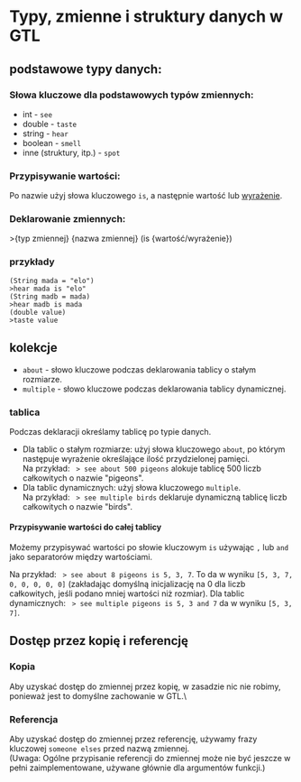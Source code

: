 # Typy, zmienne i struktury danych w GTL

## podstawowe typy danych:

### Słowa kluczowe dla podstawowych typów zmiennych:
- int       - `see`
- double    - `taste`
- string    - `hear`
- boolean   - `smell`
- inne (struktury, itp.) - `spot`

### Przypisywanie wartości:
Po nazwie użyj słowa kluczowego `is`, a następnie wartość lub [wyrażenie](expressions_and_math.md).

### Deklarowanie zmiennych:
\>{typ zmiennej} {nazwa zmiennej} (is {wartość/wyrażenie})

### przykłady
```GTL
(String mada = "elo")
>hear mada is "elo"
(String madb = mada)
>hear madb is mada
(double value)
>taste value
```

## kolekcje
- `about` - słowo kluczowe podczas deklarowania tablicy o stałym rozmiarze.
- `multiple` - słowo kluczowe podczas deklarowania tablicy dynamicznej.

### tablica
Podczas deklaracji określamy tablicę po typie danych.
- Dla tablic o stałym rozmiarze: użyj słowa kluczowego `about`, po którym następuje wyrażenie określające ilość przydzielonej pamięci.\
  Na przykład: ` > see about 500 pigeons` alokuje tablicę 500 liczb całkowitych o nazwie "pigeons".
- Dla tablic dynamicznych: użyj słowa kluczowego `multiple`.\
  Na przykład: ` > see multiple birds` deklaruje dynamiczną tablicę liczb całkowitych o nazwie "birds".

#### Przypisywanie wartości do całej tablicy
Możemy przypisywać wartości po słowie kluczowym `is` używając `,` lub `and` jako separatorów między wartościami.

Na przykład: ` > see about 8 pigeons is 5, 3, 7`. To da w wyniku `[5, 3, 7, 0, 0, 0, 0, 0]` (zakładając domyślną inicjalizację na 0 dla liczb całkowitych, jeśli podano mniej wartości niż rozmiar).
Dla tablic dynamicznych: ` > see multiple pigeons is 5, 3 and 7` da w wyniku `[5, 3, 7]`.

## Dostęp przez kopię i referencję

### Kopia
Aby uzyskać dostęp do zmiennej przez kopię, w zasadzie nic nie robimy, ponieważ jest to domyślne zachowanie w GTL.\

### Referencja
Aby uzyskać dostęp do zmiennej przez referencję, używamy frazy kluczowej `someone elses` przed nazwą zmiennej.\
(Uwaga: Ogólne przypisanie referencji do zmiennej może nie być jeszcze w pełni zaimplementowane, używane głównie dla argumentów funkcji.)
